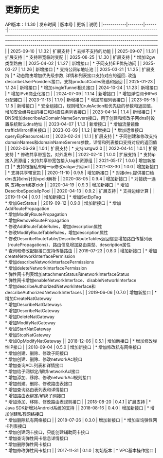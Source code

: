# 更新历史 #
API版本：1.1.30
| 发布时间       | 版本号    | 更新    | 说明                                                                                                                                                                                                                                                                                                                   |
|------------|--------|-------|----------------------------------------------------------------------------------------------------------------------------------------------------------------------------------------------------------------------------------------------------------------------------------------------------------------------|
| 2025-09-10 | 1.1.32 | 扩展支持  | * 去掉不支持的功能 |
| 2025-09-07 | 1.1.31 | 扩展支持  | * 支持带宽临时变配 |
| 2025-08-25 | 1.1.30 | 扩展支持  | * 增加l2gw类型路由 |
| 2025-04-02 | 1.1.27 | 新增接口  | * 子网支持EIP优先访问 |
| 2025-03-27 | 1.1.26 | 新增接口  | * 支持公网ip地址池 |
| 2025-03-21 | 1.1.25 | 扩展支持  | * 动态路由增加优先级参数, 详情和列表接口支持对应的返回. 改造describeUserProviders接口，支持productCodes筛选和返回 |
| 2025-01-23 | 1.1.24 | 新增接口  | * 增加singleTunnel相关接口
| 2024-10-24 | 1.1.23 | 新增接口  | * 增加IPv6商业化接口                                                                                                                                                                                                                                                                                                        |
| 2024-07-09 | 1.1.14 | 新增接口  | * 增加弹性网卡IPv6分配接口                                                                                                                                                                                                                                                                                                     |
| 2023-11-13 | 1.1.9  | 新增接口  | * 增加前缀列表接口                                                                                                                                                                                                                                                                                                           |
| 2023-05-15 | 1.1.5  | 新增接口  | * 安全组接口，规则增加ruleAction和优先级的参数和返回值，增加安全组导出的接口和对应任务列表接口                                                                                                                                                                                                                                                                |
| 2023-04-14 | 1.1.4  | 新增接口  | * DNS增加describeAzDomainNameServers接口，用于创建和修改子网dns时设置系统默认dns地址                                                                                                                                                                                                                                                        |
| 2023-04-07 | 1.1.3  | 新增接口  | * 增加流量镜像trafficMirror相关接口                                                                                                                                                                                                                                                                                            |
| 2023-03-09 | 1.1.2  | 新增接口  | * 增加运维接口queryEipResourceList                                                                                                                                                                                                                                                                                         |
| 2023-02-24 | 1.1.1  | 扩展支持  | * 子网创建和修改支持domainNames和domainNameServers参数，详情和列表接口支持对应的返回值                                                                                                                                                                                                                                                           |
| 2022-06-29 | 1.0.1  | 扩展支持  | * 支持natgw2.0                                                                                                                                                                                                                                                                                                         |
| 2022-04-14 | 1.0.1  | 扩展支持  | * 修改共享带宽包，对外发布                                                                                                                                                                                                                                                                                                       |
| 2022-02-10 | 1.0.0  | 扩展支持  | * 支持ip接入资源组；支持共享带宽包接入tag和资源组                                                                                                                                                                                                                                                                                         |
| 2021-05-17 | 1.0.0  | 增加新接口 | * 支持根据私有唯一ip修改natgw子网acl                                                                                                                                                                                                                                                                                             |
| 2021-03-30 | 1.0.0  | 增加新接口 | * 支持共享带宽包                                                                                                                                                                                                                                                                                                            |
| 2020-11-10 | 0.9.5  | 增加新接口 | * 对接dns,提供接口给dns支持dns针对vpcId解析                                                                                                                                                                                                                                                                                       |
| 2020-08-05 | 0.9.4  | 增加新接口 | * 对接统一选购,支持port绑定cidr                                                                                                                                                                                                                                                                                                |
| 2020-04-19 | 0.9.3  | 增加新接口 | * 增加DescribeSpecialIpPool                                                                                                                                                                                                                                                                                            |
| 2020-04-13 | 0.9.2  | 扩展支持  | * 支持边缘计算                                                                                                                                                                                                                                                                                                             |
| 2019-11-04 | 0.9.1  | 增加新接口 | * 增加SetEipTag<br>* 增加GetStatus                                                                                                                                                                                                                                                                                       |
| 2019-09-12 | 0.9.0  | 增加新接口 | * 增加AddRoutePropagation<br>* 增加ModifyRoutePropagation<br>* 增加RemoveRoutePropagation<br>* 修改AddRouteTableRules，增加description属性<br>* 修改ModifyRouteTableRules，增加description属性<br>* 修改DescribeRouteTable/DescribeRouteTables返回信息增加路由传播列表（routePropagations）、路由信息增加路由类型、description属性<br>* 查询和修改配额接口支持传播路由                |
| 2019-07-23 | 0.8.0  | 增加新接口 | * 增加createNetworkInterfacePermission<br>* 增加describeNetworkInterfacePermissions<br>* 增加deleteNetworkInterfacePermission<br>* 弹性网卡列表增加attachmentStatus和networkInterfaceStatus<br>* 弹性网卡增加enableNetworkInterface、disableNetworkInterface<br>* 增加describeAuthorizedNetworkInterface和describeAuthorizedNetworkInterfaces |
| 2019-06-06 | 0.7.0  | 增加新接口 | * 增加CreateNatGateway<br>* 增加DescribeNatGateways<br>* 增加DescribeNatGateway<br>* 增加DeleteNatGateway<br>* 增加ModifyNatGateway<br>* 增加StartNatGateway<br>* 增加StopNatGateway<br>* 增加OpModifyNatGateway                                                                                                                     |
| 2018-12-06 | 0.5.1  | 增加新接口 | * 增加修改弹性IP接口                                                                                                                                                                                                                                                                                                         |
| 2018-09-04 | 0.5.0  | 增加新接口 | * 增加修改私有网络接口<br>* 增加创建、删除、修改子网接口<br>* 增加创建、删除、修改networkAcl接口<br>* 增加查询ACL列表和详情接口<br>* 增加给子网绑定/解绑networkAcl接口<br>* 增加添加、移除、修改networkAcl规则接口<br>* 增加创建、删除、修改路由表接口<br>* 增加查询路由表列表和详情接口<br>* 增加路由表绑定/解绑子网接口<br>* 增加添加、移除、修改路由表规则接口                                                                                       |
| 2018-08-20 | 0.4.1  | 扩展支持  | * Java SDK新增对Android系统的支持                                                                                                                                                                                                                                                                                            |
| 2018-08-16 | 0.4.0  | 增加新接口 | * 增加创建私有网络接口<br>* 增加删除私有网络接口                                                                                                                                                                                                                                                                                         |
| 2018-07-26 | 0.3.0  | 增加新接口 | * 增加查询弹性网卡列表接口<br>* 增加创建网卡接口，只能创建辅助网卡接口<br>* 增加查询弹性网卡信息详情接口<br>* 增加删除弹性网卡接口<br>* 增加修改弹性网卡接口                                                                                                                                                                                                                          |
| 2017-11-31 | 0.1.0  | 初始版本  | * VPC基本操作接口                                                                                                                                                                                                                                                                                                          |
